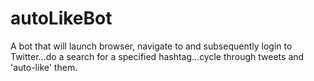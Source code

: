 # autoLikeBot
A bot that will launch browser, navigate to and subsequently login to Twitter...do a search for a specified hashtag...cycle through tweets and 'auto-like' them.
